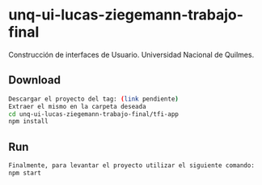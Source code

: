 # unq-ui-lucas-ziegemann-trabajo-final

Construcción de interfaces de Usuario.
Universidad Nacional de Quilmes.

## Download

```sh
Descargar el proyecto del tag: (link pendiente)
Extraer el mismo en la carpeta deseada
cd unq-ui-lucas-ziegemann-trabajo-final/tfi-app
npm install
```

## Run

```sh
Finalmente, para levantar el proyecto utilizar el siguiente comando:
npm start
```
